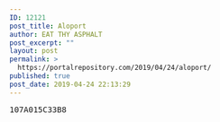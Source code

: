 ```yaml
---
ID: 12121
post_title: Aloport
author: EAT THY ASPHALT
post_excerpt: ""
layout: post
permalink: >
  https://portalrepository.com/2019/04/24/aloport/
published: true
post_date: 2019-04-24 22:13:29
---
```

<pre>107A015C33B8</pre>